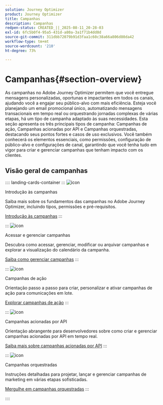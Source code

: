 ```yaml
---
solution: Journey Optimizer
product: Journey Optimizer
title: Campanhas
description: Campanhas
redpen-status: CREATED_||_2025-08-11_20-28-03
exl-id: 6fc5b0f4-95a5-431d-a80a-3a1f71b4dd0d
source-git-commit: 311dbb72079b91d3faa1c60c38a66a806d80da42
workflow-type: tm+mt
source-wordcount: '210'
ht-degree: 73%

---
```


# Campanhas{#section-overview}

As campanhas no Adobe Journey Optimizer permitem que você entregue mensagens personalizadas, oportunas e impactantes em todos os canais, ajudando você a engajar seu público-alvo com mais eficiência. Esteja você planejando um email promocional único, automatizando mensagens transacionais em tempo real ou orquestrando jornadas complexas de várias etapas, há um tipo de campanha adaptado às suas necessidades. Esta seção apresenta os três principais tipos de campanha: Campanhas de ação, Campanhas acionadas por API e Campanhas orquestradas, destacando seus pontos fortes e casos de uso exclusivos. Você também conhecerá os elementos essenciais, como permissões, configuração de público-alvo e configurações de canal, garantindo que você tenha tudo em vigor para criar e gerenciar campanhas que tenham impacto com os clientes.

## Visão geral de campanhas

:::: landing-cards-container
:::
![icon](https://cdn.experienceleague.adobe.com/icons/circle-play.svg)

Introdução às campanhas

Saiba mais sobre os fundamentos das campanhas no Adobe Journey Optimizer, incluindo tipos, permissões e pré-requisitos.

[Introdução às campanhas](../using/campaigns/get-started-with-campaigns.md)
:::

:::
![icon](https://cdn.experienceleague.adobe.com/icons/list-check.svg)

Acessar e gerenciar campanhas

Descubra como acessar, gerenciar, modificar ou arquivar campanhas e explorar a visualização do calendário da campanha.

[Saiba como gerenciar campanhas](../using/campaigns/manage-campaigns.md)
:::

:::
![icon](https://cdn.experienceleague.adobe.com/icons/bullseye.svg)

Campanhas de ação

Orientação passo a passo para criar, personalizar e ativar campanhas de ação para comunicações em lote.

[Explorar campanhas de ação](action-campaigns-landing-page.md)
:::

:::
![icon](https://cdn.experienceleague.adobe.com/icons/code-branch.svg)

Campanhas acionadas por API

Orientação abrangente para desenvolvedores sobre como criar e gerenciar campanhas acionadas por API em tempo real.

[Saiba mais sobre campanhas acionadas por API](api-triggered-campaigns-landing-page.md)
:::

:::
![icon](https://cdn.experienceleague.adobe.com/icons/puzzle-piece.svg)

Campanhas orquestradas

Instruções detalhadas para projetar, lançar e gerenciar campanhas de marketing em várias etapas sofisticadas.

[Mergulhe em campanhas orquestradas](orchestrated-campaigns-landing-page.md)
:::

::::
